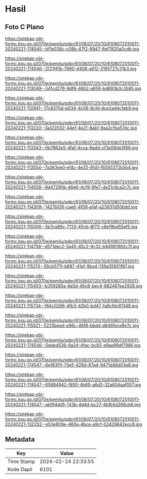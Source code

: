 # Hasil

## Foto C Plano

https://sirekap-obj-formc.kpu.go.id/070e/pemilu/pdpr/61/08/07/20/10/6108072010011-20240221-174545--bf1e038c-c08b-47f2-8947-8ef7820a0cdb.jpg

https://sirekap-obj-formc.kpu.go.id/070e/pemilu/pdpr/61/08/07/20/10/6108072010011-20240221-174546--2f21f41b-7990-4408-a912-3195727c31b3.jpg

https://sirekap-obj-formc.kpu.go.id/070e/pemilu/pdpr/61/08/07/20/10/6108072010011-20240221-113049--341cd276-9df8-46b2-a859-bd893b3c2b95.jpg

https://sirekap-obj-formc.kpu.go.id/070e/pemilu/pdpr/61/08/07/20/10/6108072010011-20240221-112941--17c8370d-b034-4c06-8cfd-dce2ad4c1eb9.jpg

https://sirekap-obj-formc.kpu.go.id/070e/pemilu/pdpr/61/08/07/20/10/6108072010011-20240221-113220--3a122032-44e1-4e21-8ab1-8aa2cfba57dc.jpg

https://sirekap-obj-formc.kpu.go.id/070e/pemilu/pdpr/61/08/07/20/10/6108072010011-20240221-113343--0b7862e5-4faf-4cca-9add-cf3e08de3f66.jpg

https://sirekap-obj-formc.kpu.go.id/070e/pemilu/pdpr/61/08/07/20/10/6108072010011-20240221-113554--7a363ee0-ef4c-4e25-91d1-f6593372b5b4.jpg

https://sirekap-obj-formc.kpu.go.id/070e/pemilu/pdpr/61/08/07/20/10/6108072010011-20240221-114058--9d47290b-46e6-4cf9-9fe7-da21c9ca2c7c.jpg

https://sirekap-obj-formc.kpu.go.id/070e/pemilu/pdpr/61/08/07/20/10/6108072010011-20240221-114309--1427b126-cae6-4f09-a1af-a23937d50bdd.jpg

https://sirekap-obj-formc.kpu.go.id/070e/pemilu/pdpr/61/08/07/20/10/6108072010011-20240221-115006--3b7ca89c-7133-45cb-8f72-c8ef9bd55ef5.jpg

https://sirekap-obj-formc.kpu.go.id/070e/pemilu/pdpr/61/08/07/20/10/6108072010011-20240221-114759--d571dec2-3a45-45c2-9c32-b84981992c7f.jpg

https://sirekap-obj-formc.kpu.go.id/070e/pemilu/pdpr/61/08/07/20/10/6108072010011-20240221-115213--55cb5711-b887-41a1-9ba4-139a35651f97.jpg

https://sirekap-obj-formc.kpu.go.id/070e/pemilu/pdpr/61/08/07/20/10/6108072010011-20240221-115403--b359285a-8a5d-45c8-bec4-682487ee2928.jpg

https://sirekap-obj-formc.kpu.go.id/070e/pemilu/pdpr/61/08/07/20/10/6108072010011-20240221-115734--f64c0266-4fb3-42b0-bd47-fa9cfdc81348.jpg

https://sirekap-obj-formc.kpu.go.id/070e/pemilu/pdpr/61/08/07/20/10/6108072010011-20240221-115921--5225beed-e96c-46f8-bbdd-d846fece8e7c.jpg

https://sirekap-obj-formc.kpu.go.id/070e/pemilu/pdpr/61/08/07/20/10/6108072010011-20240221-174546--5ebbd536-9a24-4fac-bc92-e9ae99df7966.jpg

https://sirekap-obj-formc.kpu.go.id/070e/pemilu/pdpr/61/08/07/20/10/6108072010011-20240221-174547--6e183f1f-73e5-428d-87a4-9471d46d03e8.jpg

https://sirekap-obj-formc.kpu.go.id/070e/pemilu/pdpr/61/08/07/20/10/6108072010011-20240221-174547--65884942-f850-4b69-a6d3-32a604aaf057.jpg

https://sirekap-obj-formc.kpu.go.id/070e/pemilu/pdpr/61/08/07/20/10/6108072010011-20240221-174547--abf94dd5-143b-4d4d-bc27-4bfb5d268cb8.jpg

https://sirekap-obj-formc.kpu.go.id/070e/pemilu/pdpr/61/08/07/20/10/6108072010011-20240221-132252--e53e809e-460a-4bce-a9cf-02429642ecc8.jpg


## Metadata

| Key        | Value               |
| ---------- | ------------------- |
| Time Stamp | 2024-02-24 22:33:55 |
| Kode Dapil | 6101                |



